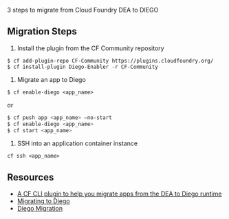 3 steps to migrate from Cloud Foundry DEA to DIEGO

## Migration Steps

1. Install the plugin from the CF Community repository

  ```
  $ cf add-plugin-repo CF-Community https://plugins.cloudfoundry.org/
  $ cf install-plugin Diego-Enabler -r CF-Community
  ```

1. Migrate an app to Diego

  ```
  $ cf enable-diego <app_name>
  ```
  or 
  ```sh
  $ cf push app <app_name> —no-start
  $ cf enable-diego <app_name>
  $ cf start <app_name>
  ```

1. SSH into an application container instance

  ```
  cf ssh <app_name>
  ```
  

## Resources

- [A CF CLI plugin to help you migrate apps from the DEA to Diego runtime](https://github.com/cloudfoundry-incubator/Diego-Enabler)
- [Migrating to Diego](https://github.com/cloudfoundry/diego-design-notes/blob/master/migrating-to-diego.md)
- [Diego Migration](https://github.ibm.com/Bluemix-Ops/diego-migration/wiki)

